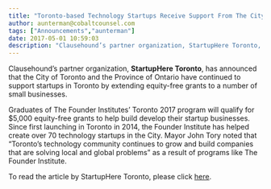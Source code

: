 ```yaml
---
title: "Toronto-based Technology Startups Receive Support From The City of Toronto and Province of Ontario!"
author: aunterman@cobaltcounsel.com
tags: ["Announcements","aunterman"]
date: 2017-05-01 10:59:03
description: "Clausehound’s partner organization, StartupHere Toronto, has announced that the City of Toronto and the Province of Ontario have continued to support startups in Toronto by extending equity-free grants to a number of small businesses."
---
```




 

Clausehound’s partner organization, **StartupHere Toronto**, has announced that the City of Toronto and the Province of Ontario have continued to support startups in Toronto by extending equity-free grants to a number of small businesses. 

Graduates of The Founder Institutes’ Toronto 2017 program will qualify for $5,000 equity-free grants to help build develop their startup businesses. Since first launching in Toronto in 2014, the Founder Institute has helped create over 70 technology startups in the City. Mayor John Tory noted that “Toronto’s technology community continues to grow and build companies that are solving local and global problems” as a result of programs like The Founder Institute. 

To read the article by StartupHere Toronto, please click [here](http://startupheretoronto.com/toronto-news/founder-institute-partners-with-province-of-ontario-and-city-of-toronto-to-provide-grants-to-promising-startups/). 
